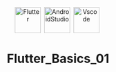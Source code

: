 <div id="header" align="center">
<img src="https://cdn-images-1.medium.com/max/1200/1*5-aoK8IBmXve5whBQM90GA.png" title="Flutter" alt="Flutter" width="60" height="60"/>&nbsp;
 <img src="https://upload.wikimedia.org/wikipedia/commons/thumb/9/95/Android_Studio_Icon_3.6.svg/1900px-Android_Studio_Icon_3.6.svg.png" title=" AndroidStudio" alt="AndroidStudio" width="60" height="60"/>&nbsp;
<img src=" https://w7.pngwing.com/pngs/512/824/png-transparent-visual-studio-code-hd-logo-thumbnail.png" title="VScode" alt="Vscode" width="60" height="60"/>&nbsp;


# Flutter_Basics_01
 
  </div>
